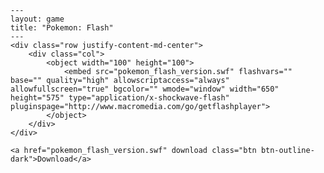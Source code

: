 <!DOCTYPE html>
<html lang="en">

<head>
    <meta charset="UTF-8">
    <title>Pokemon Flash - The Mesa Complex</title>
    <meta name="viewport" content="width=device-width, initial-scale=1">
    <script src="../../bootstrap/bootstrap.bundle.min.js"></script>
    <link href="../../bootstrap/bootstrap.min.css" rel="stylesheet">
    <link rel="stylesheet" type="text/css" href="../../styles.css" media="screen" />
    <!--Favicon Information-->
    <link href="../../favicon/favicon.ico">


    ---
    layout: game
    title: "Pokemon: Flash"
    ---
    <div class="row justify-content-md-center">
        <div class="col">
            <object width="100" height="100">
                <embed src="pokemon_flash_version.swf" flashvars="" base="" quality="high" allowscriptaccess="always" allowfullscreen="true" bgcolor="" wmode="window" width="650" height="575" type="application/x-shockwave-flash" pluginspage="http://www.macromedia.com/go/getflashplayer">
            </object>
        </div>
    </div>

    <a href="pokemon_flash_version.swf" download class="btn btn-outline-dark">Download</a>
